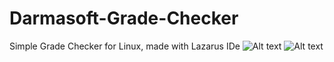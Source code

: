 # Darmasoft-Grade-Checker
Simple Grade Checker for Linux, made with Lazarus IDe
![Alt text](/main/Screenshot_20221111_214714.png?raw=true "Optional Title")
![Alt text](/main/Screenshot_20221111_214848.png?raw=true "Optional Title")
